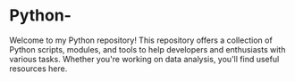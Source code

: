 # Python-
Welcome to my Python repository! This repository offers a collection of Python scripts, modules, and tools to help developers and enthusiasts with various tasks. Whether you're working on data analysis, you'll find useful resources here.
